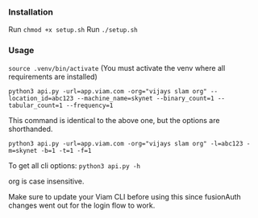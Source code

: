 ### Installation
Run `chmod +x setup.sh`
Run `./setup.sh`

### Usage
`source .venv/bin/activate` (You must activate the venv where all requirements are installed)

`python3 api.py -url=app.viam.com -org="vijays slam org" --location_id=abc123 --machine_name=skynet --binary_count=1 --tabular_count=1 --frequency=1`

This command is identical to the above one, but the options are shorthanded. 

`python3 api.py -url=app.viam.com -org="vijays slam org" -l=abc123 -m=skynet -b=1 -t=1 -f=1`

To get all cli options:
`python3 api.py -h`

org is case insensitive. 

Make sure to update your Viam CLI before using this since fusionAuth changes went out for the login flow to work. 